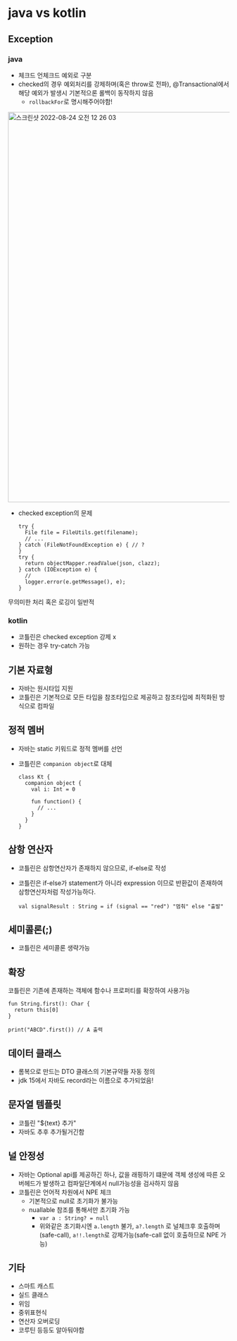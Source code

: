 # java vs kotlin

## Exception

### java
  - 체크드 언체크드 예외로 구분
  - checked의 경우 예외처리를 강제하며(혹은 throw로 전파), @Transactional에서 해당 예외가 발생시 기본적으론 롤백이 동작하지 않음
    - `rollbackFor`로 명시해주어야함!
 

<img width="886" alt="스크린샷 2022-08-24 오전 12 26 03" src="https://user-images.githubusercontent.com/85499582/186198698-5104a9b6-c745-48c1-b459-f0ef33e6e00d.png">

- checked exception의 문제

      try {
        File file = FileUtils.get(filename);
        // ...
      } catch (FileNotFoundException e) { // ?
      }
      try {
        return objectMapper.readValue(json, clazz);
      } catch (IOException e) {
        //
        logger.error(e.getMessage(), e);
      }
      
 무의미한 처리 혹은 로깅이 일반적
 
 ### kotlin
 
 - 코틀린은 checked exception 강제 x
 - 원하는 경우 try-catch 가능

## 기본 자료형
- 자바는 원시타입 지원
- 코틀린은 기본적으로 모든 타입을 참조타입으로 제공하고 참조타입에 최적화된 방식으로 컴파일

## 정적 멤버
- 자바는 static 키워드로 정적 멤버를 선언
- 코틀린은 `companion object`로 대체
    
      class Kt {
        companion object {
          val i: Int = 0
          
          fun function() {
            // ...
          }
        }
      }

## 삼항 연산자
- 코틀린은 삼항연산자가 존재하지 않으므로, if-else로 작성
- 코틀린은 if-else가 statement가 아니라 expression 이므로 반환값이 존재하여 삼항연산자처럼 작성가능하다.

      val signalResult : String = if (signal == "red") "멈춰" else "출발" 


## 세미콜론(;)
- 코틀린은 세미콜론 생략가능

## 확장
코틀린은 기존에 존재하는 객체에 함수나 프로퍼티를 확장하여 사용가능

    fun String.first(): Char {
      return this[0]
    }
    
    print("ABCD".first()) // A 출력

## 데이터 클래스
- 롬복으로 만드는 DTO 클래스의 기본규약들 자동 정의
- jdk 15에서 자바도 record라는 이름으로 추가되었음!

## 문자열 템플릿
- 코틀린 "${text} 추가"
- 자바도 추후 추가될거긴함

## 널 안정성
- 자바는 Optional api를 제공하긴 하나, 값을 래핑하기 떄문에 객체 생성에 따른 오버헤드가 발생하고 컴파일단계에서 null가능성을 검사하지 않음
- 코틀린은 언어적 차원에서 NPE 체크
  - 기본적으로 null로 초기화가 불가능
  - nuallable 참조를 통해서만 초기화 가능
    - `var a : String? = null`
    - 위와같은 초기화시엔 `a.length` 불가, `a?.length` 로 널체크후 호출하며(safe-call), `a!!.length`로 강제가능(safe-call 없이 호출하므로 NPE 가능)

## 기타
- 스마트 캐스트
- 실드 클래스
- 위임
- 중위표현식
- 연산자 오버로딩
- 코루틴 등등도 알아둬야함


